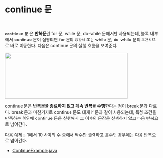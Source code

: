 # continue 문
<br/>

**`continue 문`** 은 **반복문**인 for 문, while 문, do-while 문에서만 사용되는데, 블록 내부에서 continue 문이 실행되면 for 문의 `증감식` 또는 while 문, do-while 문의 `조건식`으로 바로 이동한다.
다음은 continue 문의 실행 흐름을 보여준다.

<img src="https://github.com/silxbro/java/assets/142463332/e62dadd2-3b09-4e6f-8e2c-edcd9bb13ed8" width="400" height="150"/>

continue 문은 **반복문을 종료하지 않고 계속 반복을 수행**한다는 점이 break 문과 다르다. break 문과 마찬가지로 continue 문도 대개 if 문과 같이 사용되는데,
특정 조건을 만족하는 경우에 continue 문을 실행해서 그 이후의 문장을 실행하지 않고 다음 반복으로 넘어간다.

다음 예제는 1에서 10 사이의 수 중에서 짝수만 출력하고 홀수인 경우에는 다음 반복으로 넘어간다.
- [ContinueExample.java](https://github.com/silxbro/java/blob/main/src/thisisjava/ch04/sec08/ContinueExample.java)
